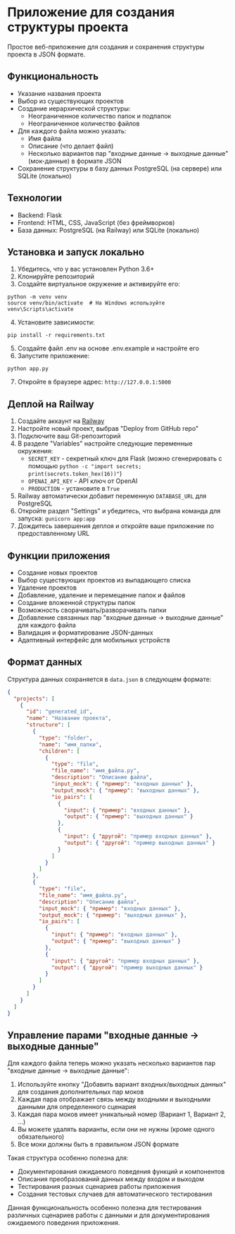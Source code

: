 # Приложение для создания структуры проекта

Простое веб-приложение для создания и сохранения структуры проекта в JSON формате.

## Функциональность

- Указание названия проекта
- Выбор из существующих проектов
- Создание иерархической структуры:
  - Неограниченное количество папок и подпапок
  - Неограниченное количество файлов
- Для каждого файла можно указать:
  - Имя файла
  - Описание (что делает файл)
  - Несколько вариантов пар "входные данные -> выходные данные" (мок-данные) в формате JSON
- Сохранение структуры в базу данных PostgreSQL (на сервере) или SQLite (локально)

## Технологии

- Backend: Flask
- Frontend: HTML, CSS, JavaScript (без фреймворков)
- База данных: PostgreSQL (на Railway) или SQLite (локально)

## Установка и запуск локально

1. Убедитесь, что у вас установлен Python 3.6+
2. Клонируйте репозиторий
3. Создайте виртуальное окружение и активируйте его:
```
python -m venv venv
source venv/bin/activate  # На Windows используйте venv\Scripts\activate
```
4. Установите зависимости:
```
pip install -r requirements.txt
```
5. Создайте файл .env на основе .env.example и настройте его
6. Запустите приложение:
```
python app.py
```
7. Откройте в браузере адрес: `http://127.0.0.1:5000`

## Деплой на Railway

1. Создайте аккаунт на [Railway](https://railway.app/)
2. Настройте новый проект, выбрав "Deploy from GitHub repo"
3. Подключите ваш Git-репозиторий
4. В разделе "Variables" настройте следующие переменные окружения:
   - `SECRET_KEY` - секретный ключ для Flask (можно сгенерировать с помощью `python -c "import secrets; print(secrets.token_hex(16))"`)
   - `OPENAI_API_KEY` - API ключ от OpenAI
   - `PRODUCTION` - установите в `True`
5. Railway автоматически добавит переменную `DATABASE_URL` для PostgreSQL
6. Откройте раздел "Settings" и убедитесь, что выбрана команда для запуска: `gunicorn app:app`
7. Дождитесь завершения деплоя и откройте ваше приложение по предоставленному URL

## Функции приложения

- Создание новых проектов
- Выбор существующих проектов из выпадающего списка
- Удаление проектов
- Добавление, удаление и перемещение папок и файлов
- Создание вложенной структуры папок
- Возможность сворачивать/разворачивать папки
- Добавление связанных пар "входные данные -> выходные данные" для каждого файла
- Валидация и форматирование JSON-данных
- Адаптивный интерфейс для мобильных устройств

## Формат данных

Структура данных сохраняется в `data.json` в следующем формате:

```json
{
  "projects": [
    {
      "id": "generated_id",
      "name": "Название проекта",
      "structure": [
        {
          "type": "folder",
          "name": "имя_папки",
          "children": [
            {
              "type": "file",
              "file_name": "имя_файла.py",
              "description": "Описание файла",
              "input_mock": { "пример": "входных данных" },
              "output_mock": { "пример": "выходных данных" },
              "io_pairs": [
                {
                  "input": { "пример": "входных данных" },
                  "output": { "пример": "выходных данных" }
                },
                {
                  "input": { "другой": "пример входных данных" },
                  "output": { "другой": "пример выходных данных" }
                }
              ]
            }
          ]
        },
        {
          "type": "file",
          "file_name": "имя_файла.py",
          "description": "Описание файла",
          "input_mock": { "пример": "входных данных" },
          "output_mock": { "пример": "выходных данных" },
          "io_pairs": [
            {
              "input": { "пример": "входных данных" },
              "output": { "пример": "выходных данных" }
            },
            {
              "input": { "другой": "пример входных данных" },
              "output": { "другой": "пример выходных данных" }
            }
          ]
        }
      ]
    }
  ]
}
```

## Управление парами "входные данные -> выходные данные"

Для каждого файла теперь можно указать несколько вариантов пар "входные данные -> выходные данные":

1. Используйте кнопку "Добавить вариант входных/выходных данных" для создания дополнительных пар моков
2. Каждая пара отображает связь между входными и выходными данными для определенного сценария
3. Каждая пара моков имеет уникальный номер (Вариант 1, Вариант 2, ...)
4. Вы можете удалять варианты, если они не нужны (кроме одного обязательного)
5. Все моки должны быть в правильном JSON формате

Такая структура особенно полезна для:
- Документирования ожидаемого поведения функций и компонентов
- Описания преобразований данных между входом и выходом
- Тестирования разных сценариев работы приложения
- Создания тестовых случаев для автоматического тестирования

Данная функциональность особенно полезна для тестирования различных сценариев работы с данными и для документирования ожидаемого поведения приложения. 